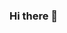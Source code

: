 ### Hi there 👋

<!--
**AminBidad1/AminBidad1** is a ✨ _special_ ✨ repository because its `README.md` (this file) appears on your GitHub profile.

Here are some ideas to get you started:

- 🔭 I’m currently working on Backend
- 🌱 I’m currently learning Django
- 👯 I’m looking to collaborate on google company
- 💬 Ask me about programming
- 📫 How to reach me: my gmail is amin.200.bidad@gmail.com
[![Anurag's GitHub stats](https://github-readme-stats.vercel.app/api?username=AminBidad1)](https://github.com/anuraghazra/github-readme-stats)
-->
